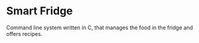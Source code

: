 # Smart Fridge
Command line system written in C, that manages the food in the fridge and offers recipes.
